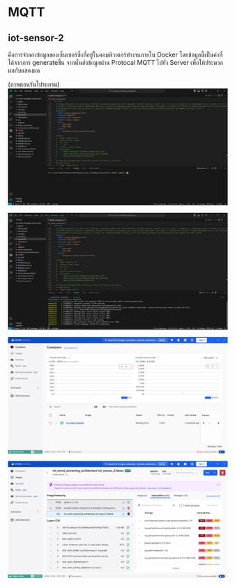 # MQTT

## iot-sensor-2
คือการจำลองข้อมูลของเซ็นเซอร์ซึ่งที่อยู่ในคอมพิวเตอร์ทำงานภายใน Docker โดยข้อมูลนี้เป็นค่าที่ได้จากการ generateขึ้น จากนั้นส่งข้อมูลผ่าน Protocal MQTT ไปยัง Server เพื่อให้ประมวลผลกับแสดงผล

(ภาพตอนรันโปรแกรม)
![Example Image](code(1).png)

![Example Image](code(2).png)

![Example Image](docker.png)

![Example Image](docker2.png)



